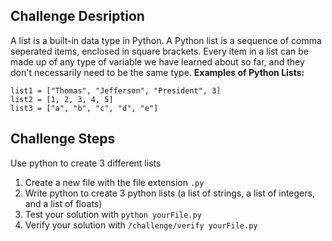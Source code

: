 ## Challenge Desription
A list is a built-in data type in Python. A Python list is a sequence of comma seperated items, enclosed in square brackets. Every item in a list can be made up of any type of variable we have learned about so far, and they don't necessarily need to be the same type. 
**Examples of Python Lists:**
```
list1 = ["Thomas", "Jefferson", "President", 3]
list2 = [1, 2, 3, 4, 5]
list3 = ["a", "b", "c", "d", "e"]
```

## Challenge Steps
Use python to create 3 different lists
1. Create a new file with the file extension `.py`
2. Write python to create 3 python lists (a list of strings, a list of integers, and a list of floats)
3. Test your solution with `python yourFile.py`
4. Verify your solution with `/challenge/verify yourFile.py`
